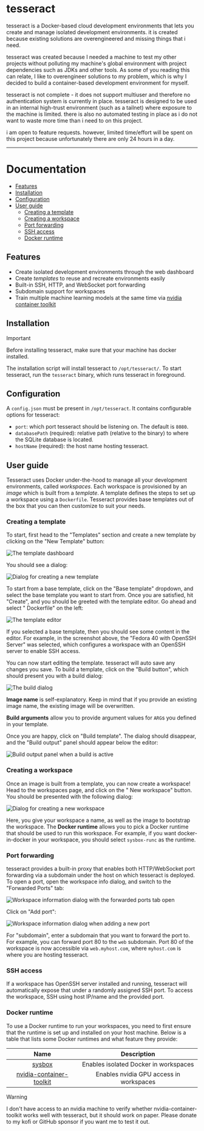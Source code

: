 # tesseract

tesseract is a Docker-based cloud development environments that lets you create and manage isolated development
environments. it is created because existing solutions are overengineered and missing things that i need.

tesseract was created because I needed a machine to test my other projects without polluting my machine's global
environment with project dependencies such as JDKs and other tools. As some of you reading this can relate, I like to
overengineer solutions to my problem, which is why I decided to build a container-based development environment for
myself.

tesseract is not complete - it does not support multiuser and therefore no authentication system is currently in place.
tesseract is designed to be used in an internal high-trust environment (such as a tailnet) where exposure to the machine
is limited. there is also no automated testing in place as i do not want to waste more time than i need to on this
project.

i am open to feature requests. however, limited time/effort will be spent on this project because unfortunately there are only 24 hours in a day.

---

# Documentation

- [Features](#features)
- [Installation](#installation)
- [Configuration](#configuration)
- [User guide](#user-guide)
    - [Creating a template](#creating-a-template)
    - [Creating a workspace](#creating-a-workspace)
    - [Port forwarding](#port-forwarding)
    - [SSH access](#ssh-access)
    - [Docker runtime](#docker-runtime)

## Features

- Create isolated development environments through the web dashboard
- Create _templates_ to reuse and recreate environments easily
- Built-in SSH, HTTP, and WebSocket port forwarding
- Subdomain support for workspaces
- Train multiple machine learning models at the same time
  via [nvidia container toolkit](https://github.com/NVIDIA/nvidia-container-toolkit)

## Installation

> [!IMPORTANT]
> Before installing tesseract, make sure that your machine has docker installed.

The installation script will install tesseract to `/opt/tesseract/`. To start tesseract, run the `tesseract` binary,
which runs tesseract in foreground.

## Configuration

A `config.json` must be present in `/opt/tesseract`. It contains configurable options for tesseract:

- `port`: which port tesseract should be listening on. The default is `8080`.
- `databasePath` (required): relative path (relative to the binary) to where the SQLite database is located.
- `hostName` (required): the host name hosting tesseract.

## User guide

Tesseract uses Docker under-the-hood to manage all your development environments, called _workspaces_.
Each workspace is provisioned by an _image_ which is built from a _template_. A template defines the steps to set up a
workspace using a `Dockerfile`. Tesseract provides base templates out of the box that you can then customize to suit
your needs.

### Creating a template

To start, first head to the "Templates" section and create a new template by clicking on the "New Template" button:

![The template dashboard](/docs/screenshots/template-dashboard.png)

You should see a dialog:

![Dialog for creating a new template](/docs/screenshots/new-template-dialog.png)

To start from a base template, click on the "Base template" dropdown, and select the base template you want to start
from. Once you are satisfied, hit "Create", and you should be greeted with the template editor. Go ahead and select "
Dockerfile" on the left:

![The template editor](/docs/screenshots/template-editor.png)

If you selected a base template, then you should see some content in the editor. For example, in the screenshot above,
the "Fedora 40 with OpenSSH Server" was selected, which configures a workspace with an OpenSSH server to enable SSH
access.

You can now start editing the template. tesseract will auto save any changes you save. To build a template, click on
the "Build button", which should present you with a build dialog:

![The build dialog](/docs/screenshots/build-dialog.png)

**Image name** is self-explanatory. Keep in mind that if you provide an existing image name, the existing image will be
overwritten.

**Build arguments** allow you to provide argument values for `ARG`s you defined in your template.

Once you are happy, click on "Build template". The dialog should disappear, and the "Build output" panel should appear
below the editor:

![Build output panel when a build is active](/docs/screenshots/build-output-panel.png)

### Creating a workspace

Once an image is built from a template, you can now create a workspace! Head to the workspaces page, and click on the "
New workspace" button. You should be presented with the following dialog:

![Dialog for creating a new workspace](/docs/screenshots/workspace-dialog.png)

Here, you give your workspace a name, as well as the image to bootstrap the workspace. The **Docker runtime** allows you
to pick a Docker runtime that should be used to run this workspace. For example, if you want docker-in-docker in your
workspace, you should select `sysbox-runc` as the runtime.

### Port forwarding

tesseract provides a built-in proxy that enables both HTTP/WebSocket port forwarding via a subdomain under the host on which tesseract is deployed. To open a port, open the workspace info dialog, and switch to the "Forwarded Ports" tab:

![Workspace information dialog with the forwarded ports tab open](/docs/screenshots/workspace-info-dialog.png)

Click on "Add port":

![Workspace information dialog when adding a new port](/docs/screenshots/workspace-info-dialog-adding-port.png)

For "subdomain", enter a subdomain that you want to forward the port to. For example, you can forward port 80 to the `web` subdomain. Port 80 of the workspace is now accessible via `web.myhost.com`, where `myhost.com` is where you are hosting tesseract.

### SSH access

If a workspace has OpenSSH server installed and running, tesseract will automatically expose that under a randomly assigned SSH port. To access the workspace, SSH using host IP/name and the provided port.

### Docker runtime

To use a Docker runtime to run your workspaces, you need to first ensure that the runtime is set up and installed on
your host machine. Below is a table that lists some Docker runtimes and what feature they provide:

|                                      Name                                      |               Description               |
|:------------------------------------------------------------------------------:|:---------------------------------------:|
|                  [sysbox](https://github.com/nestybox/sysbox)                  |  Enables isolated Docker in workspaces  |
| [nvidia-container-toolkit](https://github.com/NVIDIA/nvidia-container-toolkit) | Enables nvidia GPU access in workspaces |

> [!WARNING]
> I don't have access to an nvidia machine to verify whether nvidia-container-toolkit works well with tesseract, but it should work on paper. Please donate to my kofi or GitHub sponsor if you want me to test it out.
